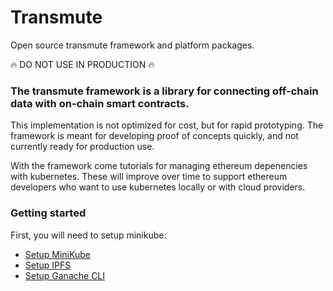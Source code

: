 # Transmute

Open source transmute framework and platform packages.

🔥 DO NOT USE IN PRODUCTION 🔥

### The transmute framework is a library for connecting off-chain data with on-chain smart contracts.

This implementation is not optimized for cost, but for rapid prototyping. The framework is meant for developing proof of concepts quickly, and not currently ready for production use. 

With the framework come tutorials for managing ethereum depenencies with kubernetes. These will improve over time to support ethereum developers who want to use kubernetes locally or with cloud providers.

### Getting started

First, you will need to setup minikube: 

- [Setup MiniKube](/tutorials/tree/master/minikube)
- [Setup IPFS](/tutorials/tree/master/minikube/ipfs)
- [Setup Ganache CLI](/tutorials/tree/master/minikube/ganache-cli)
